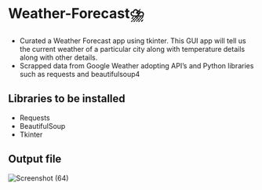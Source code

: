 # Weather-Forecast:cloud_with_lightning_and_rain:

- Curated a Weather Forecast app using tkinter. This GUI app will tell us the current weather of a particular city along with temperature details along with other details. 
- Scrapped data from Google Weather adopting API’s and Python libraries such as requests and beautifulsoup4
## Libraries to be installed
- Requests
- BeautifulSoup
- Tkinter

## Output file
 ![Screenshot (64)](https://user-images.githubusercontent.com/68710115/168956645-68aeb07b-1518-45c2-9da2-65e067a171f6.jpg)
